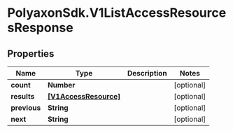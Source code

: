# PolyaxonSdk.V1ListAccessResourcesResponse

## Properties
Name | Type | Description | Notes
------------ | ------------- | ------------- | -------------
**count** | **Number** |  | [optional] 
**results** | [**[V1AccessResource]**](V1AccessResource.md) |  | [optional] 
**previous** | **String** |  | [optional] 
**next** | **String** |  | [optional] 


